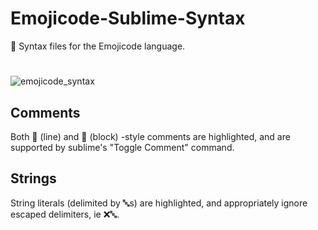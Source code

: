 # Emojicode-Sublime-Syntax
:older_man: Syntax files for the Emojicode language.
# 
![emojicode_syntax](https://cloud.githubusercontent.com/assets/1037028/13515950/a2ff4bfc-e183-11e5-863e-c97c28636d87.png)
## Comments
Both 👴 (line) and 👵 (block) -style comments are highlighted, and are supported by sublime's "Toggle Comment" command.

## Strings
String literals (delimited by 🔤s) are highlighted, and appropriately ignore escaped delimiters, ie ❌🔤.
